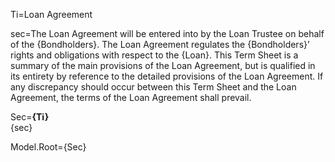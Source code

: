 Ti=Loan Agreement

sec=The Loan Agreement will be entered into by the Loan Trustee on behalf of the {Bondholders}. The Loan Agreement regulates the {Bondholders}’ rights and obligations with respect to the {Loan}. This Term Sheet is a summary of the main provisions of the Loan Agreement, but is qualified in its entirety by reference to the detailed provisions of the Loan Agreement. If any discrepancy should occur between this Term Sheet and the Loan Agreement, the terms of the Loan Agreement shall prevail.

Sec=<b>{Ti}</b><br>{sec}

Model.Root={Sec}
